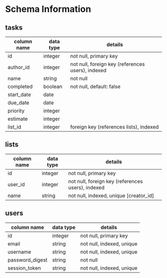 # Schema Information

## tasks
column name        | data type | details
-------------------|-----------|-----------------------
id                 | integer   | not null, primary key
author_id          | integer   | not null, foreign key (references users), indexed
name               | string    | not null
completed          | boolean   | not null, default: false
start_date         | date      |
due_date           | date      |
priority           | integer   |
estimate           | integer   |
list_id            | integer   | foreign key (references lists), indexed

## lists
column name | data type | details
------------|-----------|-----------------------
id          | integer   | not null, primary key
user_id     | integer   | not null, foreign key (references users), indexed
name        | string    | not null, indexed, unique [creator_id]


## users
column name     | data type | details
----------------|-----------|-----------------------
id              | integer   | not null, primary key
email   		| string    | not null, indexed, unique
username        | string    | not null, indexed, unique
password_digest | string    | not null
session_token   | string    | not null, indexed, unique
